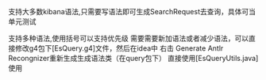 支持大多数kibana语法,只需要写语法即可生成SearchRequest去查询，具体可当单元测试

支持多种语法,使用括号可以支持优先级
需要需要新加语法或者减少语法，可以直接修改g4包下[EsQuery.g4]文件，然后在idea中
右击 Generate Antlr Recongnizer重新生成生成语法类（在query包下）
直接使用[EsQueryUtils.java]使用